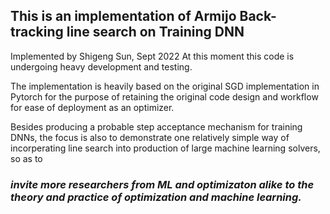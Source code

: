 ## This is an implementation of Armijo Back-tracking line search on Training DNN
Implemented by Shigeng Sun, Sept 2022
At this moment this code is undergoing heavy development and testing. 

The implementation is heavily based on the original SGD implementation in Pytorch for the purpose of retaining the original code design and workflow for ease of deployment as an optimizer.

Besides producing a probable step acceptance mechanism for training DNNs, the focus is also to demonstrate one relatively simple way of incorperating line search into production of large machine learning solvers, so as to 


### *invite more researchers from ML and optimizaton alike to the theory and practice of optimization and machine learning.*